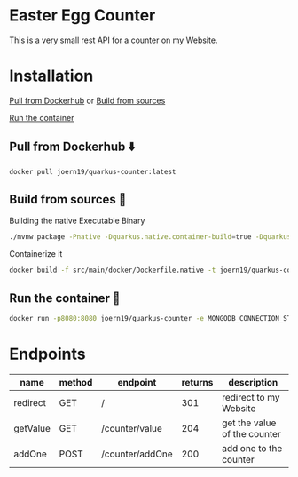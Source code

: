 # Easter Egg Counter
This is a very small rest API for a counter on my Website.

# Installation

[Pull from Dockerhub](Pull-from-Dockerhub-:arrow_down:) or [Build from sources](Build-from-sources-:hammer:)

[Run the container](Run-the-container-:whale:)

## Pull from Dockerhub :arrow_down:

```bash
docker pull joern19/quarkus-counter:latest
```

## Build from sources :hammer:

Building the native Executable Binary
```bash
./mvnw package -Pnative -Dquarkus.native.container-build=true -Dquarkus.container-image.build=true 
```

Containerize it
```bash
docker build -f src/main/docker/Dockerfile.native -t joern19/quarkus-counter:custom .
```

## Run the container :whale:

```bash
docker run -p8080:8080 joern19/quarkus-counter -e MONGODB_CONNECTION_STRING=<your connection string> -e DATABASE_NAME=<your database Name>
```


# Endpoints
name | method | endpoint | returns | description
--- | --- | --- | --- |--- 
redirect | GET | / | 301 | redirect to my Website
getValue | GET | /counter/value | 204 | get the value of the counter
addOne | POST | /counter/addOne | 200 | add one to the counter